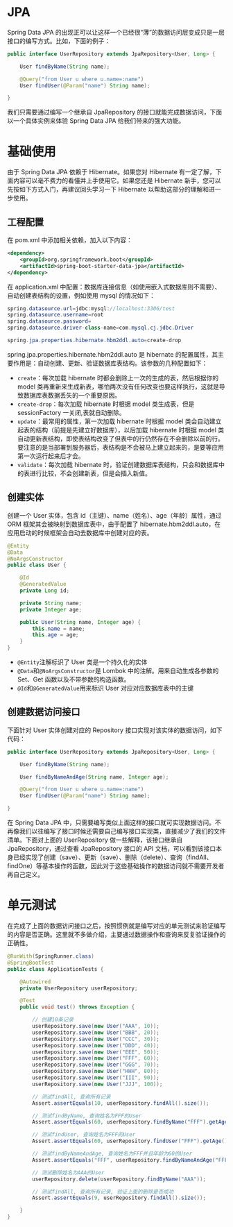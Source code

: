# JPA

Spring Data JPA 的出现正可以让这样一个已经很“薄”的数据访问层变成只是一层接口的编写方式。比如，下面的例子：

```java
public interface UserRepository extends JpaRepository<User, Long> {

    User findByName(String name);

    @Query("from User u where u.name=:name")
    User findUser(@Param("name") String name);

}
```

我们只需要通过编写一个继承自 JpaRepository 的接口就能完成数据访问，下面以一个具体实例来体验 Spring Data JPA 给我们带来的强大功能。

# 基础使用

由于 Spring Data JPA 依赖于 Hibernate。如果您对 Hibernate 有一定了解，下面内容可以毫不费力的看懂并上手使用它。如果您还是 Hibernate 新手，您可以先按如下方式入门，再建议回头学习一下 Hibernate 以帮助这部分的理解和进一步使用。

## 工程配置

在 pom.xml 中添加相关依赖，加入以下内容：

```xml
<dependency>
    <groupId>org.springframework.boot</groupId>
    <artifactId>spring-boot-starter-data-jpa</artifactId>
</dependency>
```

在 application.xml 中配置：数据库连接信息（如使用嵌入式数据库则不需要）、自动创建表结构的设置，例如使用 mysql 的情况如下：

```java
spring.datasource.url=jdbc:mysql://localhost:3306/test
spring.datasource.username=root
spring.datasource.password=
spring.datasource.driver-class-name=com.mysql.cj.jdbc.Driver

spring.jpa.properties.hibernate.hbm2ddl.auto=create-drop
```

spring.jpa.properties.hibernate.hbm2ddl.auto 是 hibernate 的配置属性，其主要作用是：自动创建、更新、验证数据库表结构。该参数的几种配置如下：

- `create`：每次加载 hibernate 时都会删除上一次的生成的表，然后根据你的 model 类再重新来生成新表，哪怕两次没有任何改变也要这样执行，这就是导致数据库表数据丢失的一个重要原因。
- `create-drop`：每次加载 hibernate 时根据 model 类生成表，但是 sessionFactory 一关闭,表就自动删除。
- `update`：最常用的属性，第一次加载 hibernate 时根据 model 类会自动建立起表的结构（前提是先建立好数据库），以后加载 hibernate 时根据 model 类自动更新表结构，即使表结构改变了但表中的行仍然存在不会删除以前的行。要注意的是当部署到服务器后，表结构是不会被马上建立起来的，是要等应用第一次运行起来后才会。
- `validate`：每次加载 hibernate 时，验证创建数据库表结构，只会和数据库中的表进行比较，不会创建新表，但是会插入新值。

## 创建实体

创建一个 User 实体，包含 id（主键）、name（姓名）、age（年龄）属性，通过 ORM 框架其会被映射到数据库表中，由于配置了 hibernate.hbm2ddl.auto，在应用启动的时候框架会自动去数据库中创建对应的表。

```java
@Entity
@Data
@NoArgsConstructor
public class User {

    @Id
    @GeneratedValue
    private Long id;

    private String name;
    private Integer age;

    public User(String name, Integer age) {
        this.name = name;
        this.age = age;
    }
}
```

- `@Entity`注解标识了 User 类是一个持久化的实体
- `@Data`和`@NoArgsConstructor`是 Lombok 中的注解。用来自动生成各参数的 Set、Get 函数以及不带参数的构造函数。
- `@Id`和`@GeneratedValue`用来标识 User 对应对应数据库表中的主键

## 创建数据访问接口

下面针对 User 实体创建对应的 Repository 接口实现对该实体的数据访问，如下代码：

```java
public interface UserRepository extends JpaRepository<User, Long> {

    User findByName(String name);

    User findByNameAndAge(String name, Integer age);

    @Query("from User u where u.name=:name")
    User findUser(@Param("name") String name);

}
```

在 Spring Data JPA 中，只需要编写类似上面这样的接口就可实现数据访问。不再像我们以往编写了接口时候还需要自己编写接口实现类，直接减少了我们的文件清单。下面对上面的 UserRepository 做一些解释，该接口继承自 JpaRepository，通过查看 JpaRepository 接口的 API 文档，可以看到该接口本身已经实现了创建（save）、更新（save）、删除（delete）、查询（findAll、findOne）等基本操作的函数，因此对于这些基础操作的数据访问就不需要开发者再自己定义。

# 单元测试

在完成了上面的数据访问接口之后，按照惯例就是编写对应的单元测试来验证编写的内容是否正确。这里就不多做介绍，主要通过数据操作和查询来反复验证操作的正确性。

```java
@RunWith(SpringRunner.class)
@SpringBootTest
public class ApplicationTests {

    @Autowired
    private UserRepository userRepository;

    @Test
    public void test() throws Exception {

        // 创建10条记录
        userRepository.save(new User("AAA", 10));
        userRepository.save(new User("BBB", 20));
        userRepository.save(new User("CCC", 30));
        userRepository.save(new User("DDD", 40));
        userRepository.save(new User("EEE", 50));
        userRepository.save(new User("FFF", 60));
        userRepository.save(new User("GGG", 70));
        userRepository.save(new User("HHH", 80));
        userRepository.save(new User("III", 90));
        userRepository.save(new User("JJJ", 100));

        // 测试findAll, 查询所有记录
        Assert.assertEquals(10, userRepository.findAll().size());

        // 测试findByName, 查询姓名为FFF的User
        Assert.assertEquals(60, userRepository.findByName("FFF").getAge().longValue());

        // 测试findUser, 查询姓名为FFF的User
        Assert.assertEquals(60, userRepository.findUser("FFF").getAge().longValue());

        // 测试findByNameAndAge, 查询姓名为FFF并且年龄为60的User
        Assert.assertEquals("FFF", userRepository.findByNameAndAge("FFF", 60).getName());

        // 测试删除姓名为AAA的User
        userRepository.delete(userRepository.findByName("AAA"));

        // 测试findAll, 查询所有记录, 验证上面的删除是否成功
        Assert.assertEquals(9, userRepository.findAll().size());

    }
}
```

